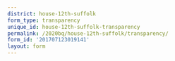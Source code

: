 ```yaml
---
district: house-12th-suffolk
form_type: transparency
unique_id: house-12th-suffolk-transparency
permalink: /2020bq/house-12th-suffolk/transparency/
form_id: '201707123019141'
layout: form
---
```

